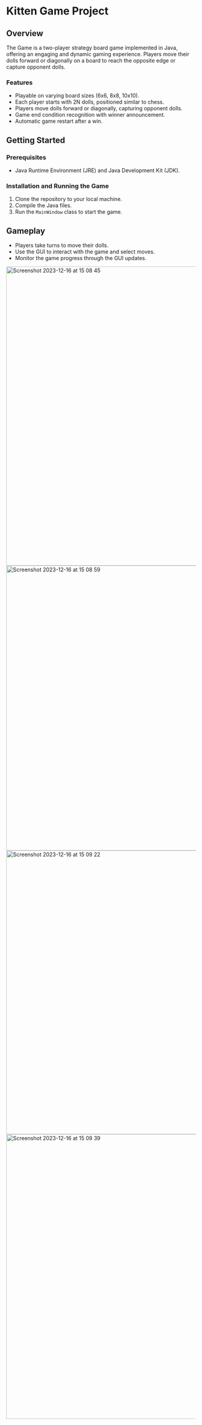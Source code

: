 # Kitten Game Project

## Overview
The Game is a two-player strategy board game implemented in Java, offering an engaging and dynamic gaming experience. Players move their dolls forward or diagonally on a board to reach the opposite edge or capture opponent dolls.

### Features
- Playable on varying board sizes (6x6, 8x8, 10x10).
- Each player starts with 2N dolls, positioned similar to chess.
- Players move dolls forward or diagonally, capturing opponent dolls.
- Game end condition recognition with winner announcement.
- Automatic game restart after a win.

## Getting Started

### Prerequisites
- Java Runtime Environment (JRE) and Java Development Kit (JDK).

### Installation and Running the Game
1. Clone the repository to your local machine.
2. Compile the Java files.
3. Run the `MainWindow` class to start the game.

## Gameplay
- Players take turns to move their dolls.
- Use the GUI to interact with the game and select moves.
- Monitor the game progress through the GUI updates.
  
<img width="795" alt="Screenshot 2023-12-16 at 15 08 45" src="https://github.com/oltaby/BreakThrough/assets/98267176/649ef270-32ca-440a-9769-07f7310c55f2">

<img width="757" alt="Screenshot 2023-12-16 at 15 08 59" src="https://github.com/oltaby/BreakThrough/assets/98267176/06345fd7-6b8a-4e14-bb44-afa198823462">
<img width="754" alt="Screenshot 2023-12-16 at 15 09 22" src="https://github.com/oltaby/BreakThrough/assets/98267176/24a03d32-5534-458a-88d9-2077b342266a">

<img width="757" alt="Screenshot 2023-12-16 at 15 09 39" src="https://github.com/oltaby/BreakThrough/assets/98267176/155827ac-c358-47e0-bf57-a463fb63d3ca">
